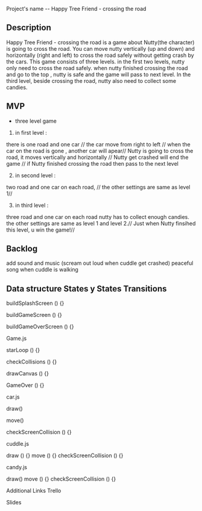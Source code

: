 Project's name -- 
Happy Tree Friend - crossing the road 


Description
-------------------------------
Happy Tree Friend - crossing the road is a game about Nutty(the character) is going to cross the road. You can move nutty vertically (up and down) and horizontally (right and left) to cross the road safely without getting crash by the cars. This game consists of three levels. in the first two levels, nutty only need to cross the road safely. when nutty finished crossing the road and go to the top , nutty is safe and the game will pass to next level.  In the third level, beside crossing the road, nutty also need to collect some candies. 


MVP
------------------------------

- three level game 
1. in first level :

there is one road and one car //
the car move from right to left //
when the car on the road is gone , another car will apear//
Nutty is going to cross the road, it moves vertically and horizontally //
Nutty get crashed will end the game //
if Nutty finished crossing the road then pass to the next level

2. in second level :

two road and one car on each road, //
the other settings are same as level 1// 

3. in third level :

three road and one car on each road 
nutty has to collect enough candies.
the other settings are same as level 1 and level 2.//
Just when Nutty finsihed this level, u win the game!//



Backlog
----------------------------

add sound and music (scream out loud when cuddle get crashed) peaceful song when cuddle is walking

Data structure
States y States Transitions
------------------------------------

buildSplashScreen () {}

buildGameScreen () {}

buildGameOverScreen () {}


Game.js 


starLoop () {}

checkCollisions () {}

drawCanvas () {}

GameOver () {}



car.js


draw()

move()

checkScreenCollision () {}


cuddle.js

draw () {}
move () {}
checkScreenCollision () {}


candy.js

draw()
move () {}
checkScreenCollision () {}


Additional Links
Trello


Slides
